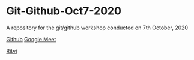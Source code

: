 # Git-Github-Oct7-2020
A repository for the git/github workshop conducted on 7th October, 2020 


[Github](https://github.com/Thepetapixl)
[Google Meet](https://meet.google.com/hzj-gjjz-biw)

[Ritvi](ww.instagram.com/frenzy.wors)

